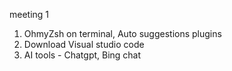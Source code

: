 meeting 1

1) OhmyZsh on terminal, Auto suggestions plugins
2) Download Visual studio code
3) AI tools - Chatgpt, Bing chat